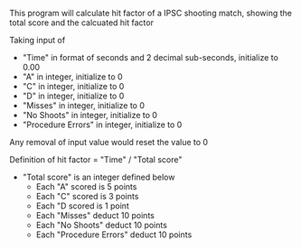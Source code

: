 This program will calculate hit factor of a IPSC shooting match, showing the total score and the calcuated hit factor

Taking input of 
- "Time" in format of seconds and 2 decimal sub-seconds, initialize to 0.00
- "A" in integer, initialize to 0
- "C" in integer, initialize to 0
- "D" in integer, initialize to 0
- "Misses" in integer, initialize to 0
- "No Shoots" in integer, initialize to 0
- "Procedure Errors" in integer, initialize to 0

Any removal of input value would reset the value to 0

Definition of hit factor =  "Time" / "Total score"

- "Total score" is an integer defined below
    - Each "A" scored is 5 points
    - Each "C" scored is 3 points
    - Each "D scored is 1 point
    - Each "Misses" deduct 10 points
    - Each "No Shoots" deduct 10 points
    - Each "Procedure Errors" deduct 10 points

